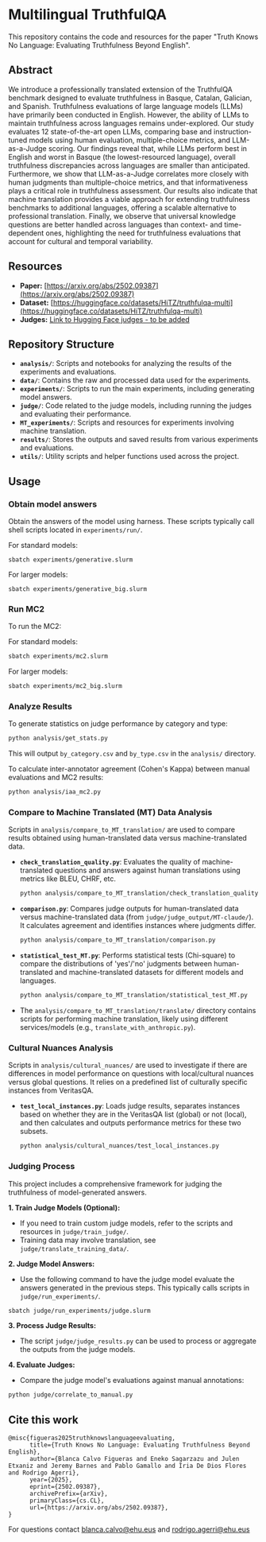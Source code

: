 # Multilingual TruthfulQA

This repository contains the code and resources for the paper "Truth Knows No Language: Evaluating Truthfulness Beyond English".

## Abstract
We introduce a professionally translated extension of the TruthfulQA benchmark designed to evaluate truthfulness in Basque, Catalan, Galician, and Spanish. Truthfulness evaluations of large language models (LLMs) have primarily been conducted in English. However, the ability of LLMs to maintain truthfulness across languages remains under-explored. Our study evaluates 12 state-of-the-art open LLMs, comparing base and instruction-tuned models using human evaluation, multiple-choice metrics, and LLM-as-a-Judge scoring. Our findings reveal that, while LLMs perform best in English and worst in Basque (the lowest-resourced language), overall truthfulness discrepancies across languages are smaller than anticipated. Furthermore, we show that LLM-as-a-Judge correlates more closely with human judgments than multiple-choice metrics, and that informativeness plays a critical role in truthfulness assessment. Our results also indicate that machine translation provides a viable approach for extending truthfulness benchmarks to additional languages, offering a scalable alternative to professional translation. Finally, we observe that universal knowledge questions are better handled across languages than context- and time-dependent ones, highlighting the need for truthfulness evaluations that account for cultural and temporal variability.

## Resources

* **Paper:** [https://arxiv.org/abs/2502.09387](https://arxiv.org/abs/2502.09387)
* **Dataset:** [https://huggingface.co/datasets/HiTZ/truthfulqa-multi](https://huggingface.co/datasets/HiTZ/truthfulqa-multi)
* **Judges:** [Link to Hugging Face judges - to be added](https://huggingface.co/collections/HiTZ/multilingual-truthfulqa-682f33d0d1d5a60d13604eb6)

## Repository Structure

-   **`analysis/`**: Scripts and notebooks for analyzing the results of the experiments and evaluations.
-   **`data/`**: Contains the raw and processed data used for the experiments.
-   **`experiments/`**: Scripts to run the main experiments, including generating model answers.
-   **`judge/`**: Code related to the judge models, including running the judges and evaluating their performance.
-   **`MT_experiments/`**: Scripts and resources for experiments involving machine translation.
-   **`results/`**: Stores the outputs and saved results from various experiments and evaluations.
-   **`utils/`**: Utility scripts and helper functions used across the project.

## Usage

### Obtain model answers

Obtain the answers of the model using harness. These scripts typically call shell scripts located in `experiments/run/`.

For standard models:
```
sbatch experiments/generative.slurm
```

For larger models:
```
sbatch experiments/generative_big.slurm
```

### Run MC2

To run the MC2:

For standard models:
```bash
sbatch experiments/mc2.slurm
```

For larger models:
```bash
sbatch experiments/mc2_big.slurm
```

### Analyze Results

To generate statistics on judge performance by category and type:
```bash
python analysis/get_stats.py
```
This will output `by_category.csv` and `by_type.csv` in the `analysis/` directory.

To calculate inter-annotator agreement (Cohen's Kappa) between manual evaluations and MC2 results:
```bash
python analysis/iaa_mc2.py
```

### Compare to Machine Translated (MT) Data Analysis

Scripts in `analysis/compare_to_MT_translation/` are used to compare results obtained using human-translated data versus machine-translated data.

-   **`check_translation_quality.py`**: Evaluates the quality of machine-translated questions and answers against human translations using metrics like BLEU, CHRF, etc.
    ```bash
    python analysis/compare_to_MT_translation/check_translation_quality.py
    ```
-   **`comparison.py`**: Compares judge outputs for human-translated data versus machine-translated data (from `judge/judge_output/MT-claude/`). It calculates agreement and identifies instances where judgments differ.
    ```bash
    python analysis/compare_to_MT_translation/comparison.py
    ```
-   **`statistical_test_MT.py`**: Performs statistical tests (Chi-square) to compare the distributions of 'yes'/'no' judgments between human-translated and machine-translated datasets for different models and languages.
    ```bash
    python analysis/compare_to_MT_translation/statistical_test_MT.py
    ```
-   The `analysis/compare_to_MT_translation/translate/` directory contains scripts for performing machine translation, likely using different services/models (e.g., `translate_with_anthropic.py`).

### Cultural Nuances Analysis

Scripts in `analysis/cultural_nuances/` are used to investigate if there are differences in model performance on questions with local/cultural nuances versus global questions. It relies on a predefined list of culturally specific instances from VeritasQA.

-   **`test_local_instances.py`**: Loads judge results, separates instances based on whether they are in the VeritasQA list (global) or not (local), and then calculates and outputs performance metrics for these two subsets. 
    ```bash
    python analysis/cultural_nuances/test_local_instances.py
    ```

### Judging Process

This project includes a comprehensive framework for judging the truthfulness of model-generated answers.

**1. Train Judge Models (Optional):**
   - If you need to train custom judge models, refer to the scripts and resources in `judge/train_judge/`.
   - Training data may involve translation, see `judge/translate_training_data/`.

**2. Judge Model Answers:**
   - Use the following command to have the judge model evaluate the answers generated in the previous steps. This typically calls scripts in `judge/run_experiments/`.
```bash
sbatch judge/run_experiments/judge.slurm
```

**3. Process Judge Results:**
   - The script `judge/judge_results.py` can be used to process or aggregate the outputs from the judge models.

**4. Evaluate Judges:**
   - Compare the judge model's evaluations against manual annotations:
```bash
python judge/correlate_to_manual.py
```

## Cite this work 

```
@misc{figueras2025truthknowslanguageevaluating,
      title={Truth Knows No Language: Evaluating Truthfulness Beyond English}, 
      author={Blanca Calvo Figueras and Eneko Sagarzazu and Julen Etxaniz and Jeremy Barnes and Pablo Gamallo and Iria De Dios Flores and Rodrigo Agerri},
      year={2025},
      eprint={2502.09387},
      archivePrefix={arXiv},
      primaryClass={cs.CL},
      url={https://arxiv.org/abs/2502.09387}, 
}
```

For questions contact blanca.calvo@ehu.eus and rodrigo.agerri@ehu.eus
